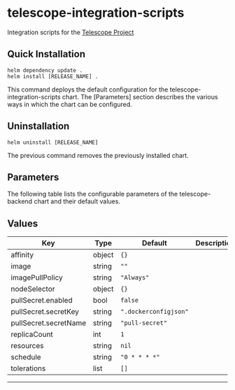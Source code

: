 # telescope-integration-scripts

Integration scripts for the [Telescope Project](https://rh-telescope.github.io/)

## Quick Installation

```shell
helm dependency update .
helm install [RELEASE_NAME] .
```

This command deploys the default configuration for the telescope-integration-scripts chart. The [Parameters] section describes the various ways in which the chart can be configured.

## Uninstallation

```shell
helm uninstall [RELEASE_NAME]
```

The previous command removes the previously installed chart.

## Parameters

The following table lists the configurable parameters of the telescope-backend chart and their default values.

## Values

| Key | Type | Default | Description |
|-----|------|---------|-------------|
| affinity | object | `{}` |  |
| image | string | `""` |  |
| imagePullPolicy | string | `"Always"` |  |
| nodeSelector | object | `{}` |  |
| pullSecret.enabled | bool | `false` |  |
| pullSecret.secretKey | string | `".dockerconfigjson"` |  |
| pullSecret.secretName | string | `"pull-secret"` |  |
| replicaCount | int | `1` |  |
| resources | string | `nil` |  |
| schedule | string | `"0 * * * *"` |  |
| tolerations | list | `[]` |  |

----------------------------------------------
